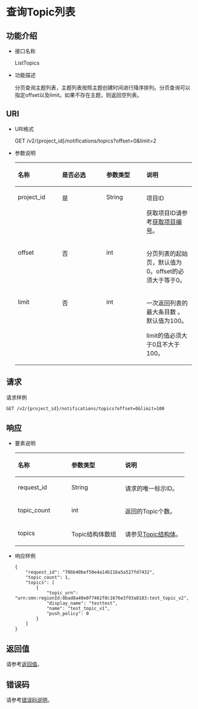 # 查询Topic列表<a name="ZH-CN_TOPIC_0036016755"></a>

## 功能介绍<a name="zh-cn_topic_0025373767-chtext"></a>

-   接口名称

    ListTopics


-   功能描述

    分页查询主题列表，主题列表按照主题创建时间进行降序排列。分页查询可以指定offset以及limit。如果不存在主题，则返回空列表。


## URI<a name="section30715040"></a>

-   URI格式

    GET /v2/\{project\_id\}/notifications/topics?offset=0&limit=2


-   参数说明

    <a name="table65858198"></a>
    <table><thead align="left"><tr id="row16627584"><th class="cellrowborder" valign="top" width="25%" id="mcps1.1.5.1.1"><p id="p4657088"><a name="p4657088"></a><a name="p4657088"></a>名称</p>
    </th>
    <th class="cellrowborder" valign="top" width="25%" id="mcps1.1.5.1.2"><p id="p41679865"><a name="p41679865"></a><a name="p41679865"></a>是否必选</p>
    </th>
    <th class="cellrowborder" valign="top" width="22.650000000000002%" id="mcps1.1.5.1.3"><p id="p20625874"><a name="p20625874"></a><a name="p20625874"></a>参数类型</p>
    </th>
    <th class="cellrowborder" valign="top" width="27.35%" id="mcps1.1.5.1.4"><p id="p60083059"><a name="p60083059"></a><a name="p60083059"></a>说明</p>
    </th>
    </tr>
    </thead>
    <tbody><tr id="row7485743"><td class="cellrowborder" valign="top" width="25%" headers="mcps1.1.5.1.1 "><p id="p2365466"><a name="p2365466"></a><a name="p2365466"></a>project_id</p>
    </td>
    <td class="cellrowborder" valign="top" width="25%" headers="mcps1.1.5.1.2 "><p id="p57385070"><a name="p57385070"></a><a name="p57385070"></a>是</p>
    </td>
    <td class="cellrowborder" valign="top" width="22.650000000000002%" headers="mcps1.1.5.1.3 "><p id="p17679057"><a name="p17679057"></a><a name="p17679057"></a>String</p>
    </td>
    <td class="cellrowborder" valign="top" width="27.35%" headers="mcps1.1.5.1.4 "><p id="p12240680154940"><a name="p12240680154940"></a><a name="p12240680154940"></a>项目ID</p>
    <p id="p22717550"><a name="p22717550"></a><a name="p22717550"></a>获取项目ID请参考<a href="获取项目编号.md">获取项目编号</a>。</p>
    </td>
    </tr>
    <tr id="row52313669"><td class="cellrowborder" valign="top" width="25%" headers="mcps1.1.5.1.1 "><p id="p9548790"><a name="p9548790"></a><a name="p9548790"></a>offset</p>
    </td>
    <td class="cellrowborder" valign="top" width="25%" headers="mcps1.1.5.1.2 "><p id="p2088631120211"><a name="p2088631120211"></a><a name="p2088631120211"></a>否</p>
    </td>
    <td class="cellrowborder" valign="top" width="22.650000000000002%" headers="mcps1.1.5.1.3 "><p id="p37041500"><a name="p37041500"></a><a name="p37041500"></a>int</p>
    </td>
    <td class="cellrowborder" valign="top" width="27.35%" headers="mcps1.1.5.1.4 "><p id="p47571555"><a name="p47571555"></a><a name="p47571555"></a>分页列表的起始页，默认值为0。offset的必须大于等于0。</p>
    </td>
    </tr>
    <tr id="row51489795"><td class="cellrowborder" valign="top" width="25%" headers="mcps1.1.5.1.1 "><p id="p9923843"><a name="p9923843"></a><a name="p9923843"></a>limit</p>
    </td>
    <td class="cellrowborder" valign="top" width="25%" headers="mcps1.1.5.1.2 "><p id="p65633828"><a name="p65633828"></a><a name="p65633828"></a>否</p>
    </td>
    <td class="cellrowborder" valign="top" width="22.650000000000002%" headers="mcps1.1.5.1.3 "><p id="p14739853"><a name="p14739853"></a><a name="p14739853"></a>int</p>
    </td>
    <td class="cellrowborder" valign="top" width="27.35%" headers="mcps1.1.5.1.4 "><p id="p53077479"><a name="p53077479"></a><a name="p53077479"></a>一次返回列表的最大条目数 。默认值为100。</p>
    <p id="p12553656275"><a name="p12553656275"></a><a name="p12553656275"></a>limit的值必须大于0且不大于100。</p>
    </td>
    </tr>
    </tbody>
    </table>


## 请求<a name="section7999906"></a>

请求样例

```
GET /v2/{project_id}/notifications/topics?offset=0&limit=100
```

## 响应<a name="section4890297"></a>

-   要素说明

    <a name="table32894845"></a>
    <table><thead align="left"><tr id="row40748571"><th class="cellrowborder" valign="top" width="31.59%" id="mcps1.1.4.1.1"><p id="p12299945"><a name="p12299945"></a><a name="p12299945"></a>名称</p>
    </th>
    <th class="cellrowborder" valign="top" width="31.59%" id="mcps1.1.4.1.2"><p id="p56771492"><a name="p56771492"></a><a name="p56771492"></a>参数类型</p>
    </th>
    <th class="cellrowborder" valign="top" width="36.82%" id="mcps1.1.4.1.3"><p id="p35088115"><a name="p35088115"></a><a name="p35088115"></a>说明</p>
    </th>
    </tr>
    </thead>
    <tbody><tr id="row29721263"><td class="cellrowborder" valign="top" width="31.59%" headers="mcps1.1.4.1.1 "><p id="p58612075"><a name="p58612075"></a><a name="p58612075"></a>request_id</p>
    </td>
    <td class="cellrowborder" valign="top" width="31.59%" headers="mcps1.1.4.1.2 "><p id="p49957660"><a name="p49957660"></a><a name="p49957660"></a>String</p>
    </td>
    <td class="cellrowborder" valign="top" width="36.82%" headers="mcps1.1.4.1.3 "><p id="p20038698"><a name="p20038698"></a><a name="p20038698"></a>请求的唯一标示ID。</p>
    </td>
    </tr>
    <tr id="row45587811"><td class="cellrowborder" valign="top" width="31.59%" headers="mcps1.1.4.1.1 "><p id="p1625174"><a name="p1625174"></a><a name="p1625174"></a>topic_count</p>
    </td>
    <td class="cellrowborder" valign="top" width="31.59%" headers="mcps1.1.4.1.2 "><p id="p64530307"><a name="p64530307"></a><a name="p64530307"></a>int</p>
    </td>
    <td class="cellrowborder" valign="top" width="36.82%" headers="mcps1.1.4.1.3 "><p id="p59572368"><a name="p59572368"></a><a name="p59572368"></a>返回的Topic个数。</p>
    </td>
    </tr>
    <tr id="row8821459"><td class="cellrowborder" valign="top" width="31.59%" headers="mcps1.1.4.1.1 "><p id="p43449544"><a name="p43449544"></a><a name="p43449544"></a>topics</p>
    </td>
    <td class="cellrowborder" valign="top" width="31.59%" headers="mcps1.1.4.1.2 "><p id="p29752153"><a name="p29752153"></a><a name="p29752153"></a>Topic结构体数组</p>
    </td>
    <td class="cellrowborder" valign="top" width="36.82%" headers="mcps1.1.4.1.3 "><p id="p61114224"><a name="p61114224"></a><a name="p61114224"></a>请参见<a href="Topic结构体.md">Topic结构体</a>。</p>
    </td>
    </tr>
    </tbody>
    </table>

-   响应样例

    ```
    {
        "request_id": "70bb40bef50e4a14b116a5a527fd7432", 
        "topic_count": 1, 
        "topics": [
            {
                "topic_urn": "urn:smn:regionId:8bad8a40e0f7462f8c1676e3f93a8183:test_topic_v2", 
                "display_name": "testtest", 
                "name": "test_topic_v1", 
                "push_policy": 0            
            }
        ]
    }
    ```


## 返回值<a name="section44012677"></a>

请参考[返回值](返回值.md)。

## 错误码<a name="section73211020122511"></a>

请参考[错误码说明](错误码说明.md)。

